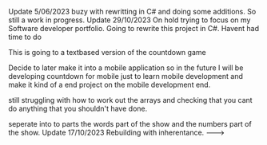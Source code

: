 Update 5/06/2023  buzy with rewritting in C# and doing some additions. So still a work in progress.
Update 29/10/2023 On hold trying to focus on my Software developer portfolio.
Going to rewrite this project in C#. Havent had time to do

This is going to a textbased version of the countdown game

Decide to later make it into a mobile application so in the future 
I will be developing countdown for mobile just to learn mobile development and make it kind of a end project on the mobile development end.

still struggling with how to work out the arrays and checking that you cant do anything that you shouldn't have done.

seperate into to parts
the words part of the show and the numbers part of the show.
Update 17/10/2023 Rebuilding with inherentance.
--->
